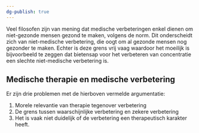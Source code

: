 ```yaml
---
dg-publish: true
---
```

Veel filosofen zijn van mening dat medische verbeteringen enkel dienen om niet-gezonde mensen gezond te maken, volgens de norm. Dit onderscheidt zich van niet-medische verbetering, die oogt om al gezonde mensen nog gezonder te maken. Echter is deze grens vrij vaag waardoor het moeilijk is bijvoorbeeld te zeggen dat bietensap voor het verbeteren van concentratie een slechte niet-medische verbetering is.

## Medische therapie en medische verbetering
Er zijn drie problemen met de hierboven vermelde argumentatie:
1. Morele relevantie van therapie tegenover verbetering
2. De grens tussen waarschijnlijke verbetering en zekere verbetering
3. Het is vaak niet duidelijk of de verbetering een therapeutisch karakter heeft.